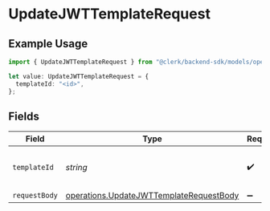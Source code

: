 # UpdateJWTTemplateRequest

## Example Usage

```typescript
import { UpdateJWTTemplateRequest } from "@clerk/backend-sdk/models/operations";

let value: UpdateJWTTemplateRequest = {
  templateId: "<id>",
};
```

## Fields

| Field                                                                                              | Type                                                                                               | Required                                                                                           | Description                                                                                        |
| -------------------------------------------------------------------------------------------------- | -------------------------------------------------------------------------------------------------- | -------------------------------------------------------------------------------------------------- | -------------------------------------------------------------------------------------------------- |
| `templateId`                                                                                       | *string*                                                                                           | :heavy_check_mark:                                                                                 | The ID of the JWT template to update                                                               |
| `requestBody`                                                                                      | [operations.UpdateJWTTemplateRequestBody](../../models/operations/updatejwttemplaterequestbody.md) | :heavy_minus_sign:                                                                                 | N/A                                                                                                |